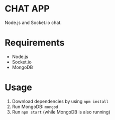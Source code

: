 CHAT APP
====================
Node.js and Socket.io chat.

Requirements
============
* Node.js
* Socket.io
* MongoDB

Usage
======
1. Download dependencies by using `npm install`
2. Run MongoDB: `mongod`
3. Run `npm start` (while MongoDB is also running)
